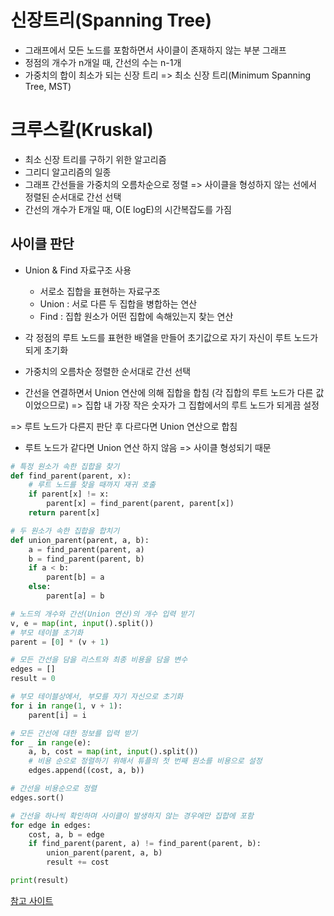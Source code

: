 # 신장트리(Spanning Tree)

- 그래프에서 모든 노드를 포함하면서 사이클이 존재하지 않는 부분 그래프
- 정점의 개수가 n개일 때, 간선의 수는 n-1개
- 가중치의 합이 최소가 되는 신장 트리 => 최소 신장 트리(Minimum Spanning Tree, MST)

# 크루스칼(Kruskal)

- 최소 신장 트리를 구하기 위한 알고리즘
- 그리디 알고리즘의 일종
- 그래프 간선들을 가중치의 오름차순으로 정렬 => 사이클을 형성하지 않는 선에서 정렬된 순서대로 간선 선택
- 간선의 개수가 E개일 때, O(E logE)의 시간복잡도를 가짐

## 사이클 판단

- Union & Find 자료구조 사용
    - 서로소 집합을 표현하는 자료구조
    - Union : 서로 다른 두 집합을 병합하는 연산
    - Find : 집합 원소가 어떤 집합에 속해있는지 찾는 연산

- 각 정점의 루트 노드를 표현한 배열을 만들어 초기값으로 자기 자신이 루트 노드가 되게 초기화
- 가중치의 오름차순 정렬한 순서대로 간선 선택
- 간선을 연결하면서 Union 연산에 의해 집합을 합침 (각 집합의 루트 노드가 다른 값이었으므로) => 집합 내 가장 작은 숫자가 그 집합에서의 루트 노드가 되게끔 설정

=> 루트 노드가 다른지 판단 후 다르다면 Union 연산으로 합침

- 루트 노드가 같다면 Union 연산 하지 않음 => 사이클 형성되기 때문

```python
# 특정 원소가 속한 집합을 찾기
def find_parent(parent, x):
    # 루트 노드를 찾을 때까지 재귀 호출
    if parent[x] != x:
        parent[x] = find_parent(parent, parent[x])
    return parent[x]

# 두 원소가 속한 집합을 합치기
def union_parent(parent, a, b):
    a = find_parent(parent, a)
    b = find_parent(parent, b)
    if a < b:
        parent[b] = a
    else:
        parent[a] = b

# 노드의 개수와 간선(Union 연산)의 개수 입력 받기
v, e = map(int, input().split())
# 부모 테이블 초기화
parent = [0] * (v + 1)

# 모든 간선을 담을 리스트와 최종 비용을 담을 변수
edges = []
result = 0

# 부모 테이블상에서, 부모를 자기 자신으로 초기화
for i in range(1, v + 1):
    parent[i] = i

# 모든 간선에 대한 정보를 입력 받기
for _ in range(e):
    a, b, cost = map(int, input().split())
    # 비용 순으로 정렬하기 위해서 튜플의 첫 번째 원소를 비용으로 설정
    edges.append((cost, a, b))

# 간선을 비용순으로 정렬
edges.sort()

# 간선을 하나씩 확인하며 사이클이 발생하지 않는 경우에만 집합에 포함
for edge in edges:
    cost, a, b = edge
    if find_parent(parent, a) != find_parent(parent, b):
        union_parent(parent, a, b)
        result += cost

print(result)
```


[참고 사이트](https://chanhuiseok.github.io/posts/algo-33/)